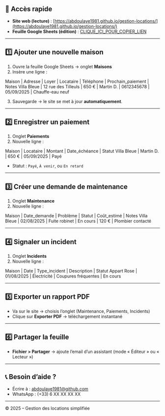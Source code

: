 
## 🔗 Accès rapide
- **Site web (lecture)** : [https://abdoulaye1981.github.io/gestion-locations/](https://abdoulaye1981.github.io/gestion-locations/)
- **Feuille Google Sheets (édition)** : [CLIQUE_ICI_POUR_COPIER_LIEN](https://docs.google.com/spreadsheets/d/TON_ID)

---

## 1️⃣ Ajouter une nouvelle maison
1. Ouvre la feuille Google Sheets → onglet **Maisons**  
2. Insère une ligne :


Maison          | Adresse             | Loyer | Locataire | Téléphone | Prochain_paiement | Notes
Villa Bleue     | 12 rue des Tilleuls | 650 € | Martin D. | 0612345678 | 05/09/2025       | Chauffe-eau neuf

3. Sauvegarde → le site se met à jour **automatiquement**.

---

## 2️⃣ Enregistrer un paiement
1. Onglet **Paiements**  
2. Nouvelle ligne :

Maison      | Locataire | Montant | Date_échéance | Statut
Villa Bleue | Martin D. | 650 €   | 05/09/2025    | Payé


- Statut : `Payé`, `À venir`, ou `En retard`

---

## 3️⃣ Créer une demande de maintenance
1. Onglet **Maintenance**  
2. Nouvelle ligne :

Maison      | Date_demande | Problème        | Statut   | Coût_estimé | Notes
Villa Bleue | 02/08/2025   | Fuite robinet   | En cours | 120 €       | Plombier contacté

---

## 4️⃣ Signaler un incident
1. Onglet **Incidents**  
2. Nouvelle ligne :

Maison      | Date       | Type_incident | Description         | Statut
Appart Rose | 01/08/2025 | Électricité   | Coupures fréquentes | En cours

---

## 5️⃣ Exporter un rapport PDF
- Va sur le site → choisis l’onglet (Maintenance, Paiements, Incidents)  
- Clique sur **Exporter PDF** → téléchargement instantané

---

## 6️⃣ Partager la feuille
- **Fichier > Partager** → ajoute l’email d’un assistant (mode « Éditeur » ou « Lecteur »)

---

## 📞 Besoin d’aide ?
- Écrire à : abdoulaye1981@github.com  
- WhatsApp : (+33) 6 XX XX XX XX

---
© 2025 – Gestion des locations simplifiée

